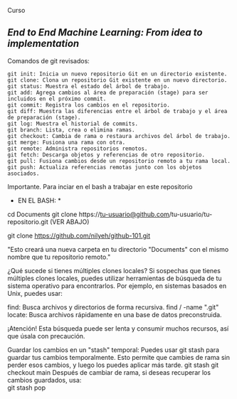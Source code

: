Curso 
## *End to End Machine Learning: From idea to implementation*

Comandos de git revisados:


    git init: Inicia un nuevo repositorio Git en un directorio existente.
    git clone: Clona un repositorio Git existente en un nuevo directorio.
    git status: Muestra el estado del árbol de trabajo.
    git add: Agrega cambios al área de preparación (stage) para ser incluidos en el próximo commit.
    git commit: Registra los cambios en el repositorio.
    git diff: Muestra las diferencias entre el árbol de trabajo y el área de preparación (stage).
    git log: Muestra el historial de commits.
    git branch: Lista, crea o elimina ramas.
    git checkout: Cambia de rama o restaura archivos del árbol de trabajo.
    git merge: Fusiona una rama con otra.
    git remote: Administra repositorios remotos.
    git fetch: Descarga objetos y referencias de otro repositorio.
    git pull: Fusiona cambios desde un repositorio remoto a tu rama local.
    git push: Actualiza referencias remotas junto con los objetos asociados.

 Importante.
 Para inciar en el bash a trabajar en este repositorio

* EN EL BASH: *

 cd Documents
 git clone https://tu-usuario@github.com/tu-usuario/tu-repositorio.git (VER ABAJO)
 
 git clone https://github.com/nilyeh/github-101.git

 "Esto creará una nueva carpeta en tu directorio "Documents" con el mismo nombre que tu repositorio remoto."

 ¿Qué sucede si tienes múltiples clones locales?
  Si sospechas que tienes múltiples clones locales, puedes utilizar herramientas de búsqueda de tu sistema operativo para encontrarlos. 
  Por ejemplo, en sistemas basados en Unix, puedes usar:

  find: Busca archivos y directorios de forma recursiva.
  find / -name ".git"
  locate: Busca archivos rápidamente en una base de datos preconstruida.

  ¡Atención! 
  Esta búsqueda puede ser lenta y consumir muchos recursos, así que úsala con precaución.

  Guardar los cambios en un "stash" temporal: Puedes usar git stash para guardar tus cambios temporalmente. 
  Esto permite que cambies de rama sin perder esos cambios, y luego los puedes aplicar más tarde.
    git stash
    git checkout main
  Después de cambiar de rama, si deseas recuperar los cambios guardados, usa:  
    git stash pop


